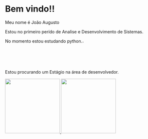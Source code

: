 <h1>Bem vindo!!</h1>
<p>Meu nome é João Augusto</p>
<p>Estou no primeiro perído de Analise e Desenvolvimento de Sistemas.</p>
<p>No momento estou estudando python.<img width="2%" src="https://cdn-icons-png.flaticon.com/512/5968/5968350.png"</p>
<p>Estou procurando um Estágio na área de desenvolvedor.</p>
<div>
<a href="https://github.com/afonso412">
<img height="180em" src="https://github-readme-stats.vercel.app/api/top-langs/?username=afonso412&layout=compact&langs_count=7&theme=dracula"/>
<img height="180em" src="https://github-readme-stats.vercel.app/api?username=afonso412&show_icons=true&theme=dracula&include_all_commits=true&count_private=true"/>
</div>


